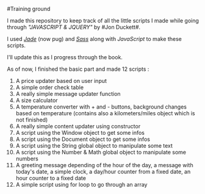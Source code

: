 #Training ground

I made this repository to keep track of all the little scripts I made while going through *"JAVASCRIPT & JQUERY"* by #Jon Duckett#.

I used [*Jade*](https://pugjs.org) (now pug) and [*Sass*](http://sass-lang.com/) along with *JavaScript* to make these scripts.

I'll update this as I progress through the book.

As of now, I finished the basic part and made 12 scripts :
  1. A price updater based on user input
  2. A simple order check table
  3. A really simple message updater function
  4. A size calculator
  5. A temperature converter with + and - buttons, background changes based on temperature (contains also a kilometers/miles object which is not finished)
  6. A really simple content updater using constructor
  7. A script using the Window object to get some infos
  8. A script using the Document object to get some infos
  9. A script using the String global object to manipulate some text
  10. A script using the Number & Math global object to manipulate some numbers
  11. A greeting message depending of the hour of the day, a message with today's date, a simple clock, a day/hour counter from a fixed date, an hour counter to a fixed date
  12. A simple script using for loop to go through an array
